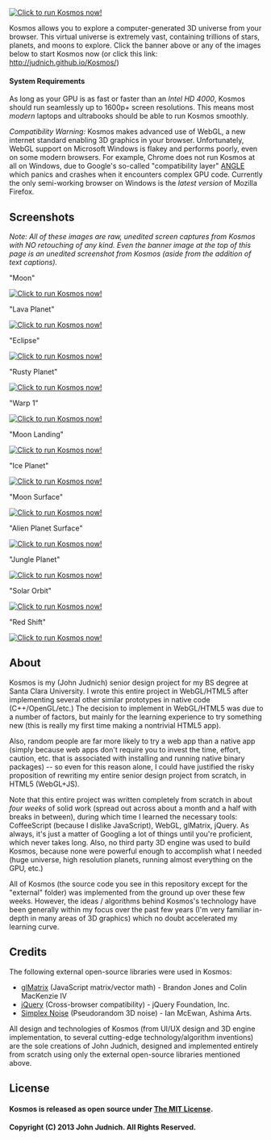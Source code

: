 [![Click to run Kosmos now!](https://raw.github.com/judnich/Kosmos/master/screenshots/KosmosBanner.png "Click to run Kosmos now!")](http://judnich.github.io/Kosmos/ )

Kosmos allows you to explore a computer-generated 3D universe from your browser. This virtual universe is extremely vast, containing trillions of stars, planets, and moons to explore. Click the banner above or any of the images below to start Kosmos now (or click this link: http://judnich.github.io/Kosmos/) 

#### System Requirements

As long as your GPU is as fast or faster than an *Intel HD 4000*, Kosmos should run seamlessly up to 1600p+ screen resolutions. This means most *modern* laptops and ultrabooks should be able to run Kosmos smoothly.

*Compatibility Warning:* Kosmos makes advanced use of WebGL, a new internet standard enabling 3D graphics in your browser. Unfortunately, WebGL support on Microsoft Windows is flakey and performs poorly, even on some modern browsers. For example, Chrome does not run Kosmos at all on Windows, due to Google's so-called "compatibility layer" [ANGLE](http://code.google.com/p/angleproject/) which panics and crashes when it encounters complex GPU code. Currently the only semi-working browser on Windows is the *latest version* of Mozilla Firefox.

## Screenshots

*Note: All of these images are raw, unedited screen captures from Kosmos with NO retouching of any kind. Even the banner image at the top of this page is an unedited screenshot from Kosmos (aside from the addition of text captions).*

"Moon"

[![Click to run Kosmos now!](https://raw.github.com/judnich/Kosmos/master/screenshots/moon.jpg "Click to run Kosmos now!")](http://judnich.github.io/Kosmos/ )

"Lava Planet"

[![Click to run Kosmos now!](https://raw.github.com/judnich/Kosmos/master/screenshots/lava1.jpg "Click to run Kosmos now!")](http://judnich.github.io/Kosmos/ )

"Eclipse"

[![Click to run Kosmos now!](https://raw.github.com/judnich/Kosmos/master/screenshots/small-eclipse.jpg "Click to run Kosmos now!")](http://judnich.github.io/Kosmos/ )

"Rusty Planet"

[![Click to run Kosmos now!](https://raw.github.com/judnich/Kosmos/master/screenshots/mars1.jpg "Click to run Kosmos now!")](http://judnich.github.io/Kosmos/ )

"Warp 1"

[![Click to run Kosmos now!](https://raw.github.com/judnich/Kosmos/master/screenshots/blue-shift.jpg "Click to run Kosmos now!")](http://judnich.github.io/Kosmos/ )

"Moon Landing"

[![Click to run Kosmos now!](https://raw.github.com/judnich/Kosmos/master/screenshots/moon2.jpg "Click to run Kosmos now!")](http://judnich.github.io/Kosmos/ )

"Ice Planet"

[![Click to run Kosmos now!](https://raw.github.com/judnich/Kosmos/master/screenshots/ice1.jpg "Click to run Kosmos now!")](http://judnich.github.io/Kosmos/ )

"Moon Surface"

[![Click to run Kosmos now!](https://raw.github.com/judnich/Kosmos/master/screenshots/moon3.jpg "Click to run Kosmos now!")](http://judnich.github.io/Kosmos/ )

"Alien Planet Surface"

[![Click to run Kosmos now!](https://raw.github.com/judnich/Kosmos/master/screenshots/purple1.jpg "Click to run Kosmos now!")](http://judnich.github.io/Kosmos/ )

"Jungle Planet"

[![Click to run Kosmos now!](https://raw.github.com/judnich/Kosmos/master/screenshots/green1.jpg "Click to run Kosmos now!")](http://judnich.github.io/Kosmos/ )

"Solar Orbit"

[![Click to run Kosmos now!](https://raw.github.com/judnich/Kosmos/master/screenshots/green2.jpg "Click to run Kosmos now!")](http://judnich.github.io/Kosmos/ )

"Red Shift"

[![Click to run Kosmos now!](https://raw.github.com/judnich/Kosmos/master/screenshots/red-shift.jpg "Click to run Kosmos now!")](http://judnich.github.io/Kosmos/ )


## About

Kosmos is my (John Judnich) senior design project for my BS degree at Santa Clara University. I wrote this entire project in WebGL/HTML5 after implementing several other similar prototypes in native code (C++/OpenGL/etc.) The decision to implement in WebGL/HTML5 was due to a number of factors, but mainly for the learning experience to try something new (this is really my first time making a nontrivial HTML5 app).

Also, random people are far more likely to try a web app than a native app (simply because web apps don't require you to invest the time, effort, caution, etc. that is associated with installing and running native binary packages) -- so even for this reason alone, I could have justified the risky proposition of rewriting my entire senior design project from scratch, in HTML5 (WebGL+JS).

Note that this entire project was written completely from scratch in about *four weeks* of solid work (spread out across about a month and a half with breaks in between), during which time I learned the necessary tools: CoffeeScript (because I dislike JavaScript), WebGL, glMatrix, jQuery. As always, it's just a matter of Googling a lot of things until you're proficient, which never takes long. Also, no third party 3D engine was used to build Kosmos, because none were powerful enough to accomplish what I needed (huge universe, high resolution planets, running almost everything on the GPU, etc.)

All of Kosmos (the source code you see in this repository except for the "external" folder) was implemented from the ground up over these few weeks. However, the ideas / algorithms behind Kosmos's technology have been generally within my focus over the past few years (I'm very familiar in-depth in many areas of 3D graphics) which no doubt accelerated my learning curve.

## Credits

The following external open-source libraries were used in Kosmos:

* [glMatrix](http://glmatrix.net/) (JavaScript matrix/vector math) - Brandon Jones and Colin MacKenzie IV
* [jQuery](http://jquery.com/) (Cross-browser compatibility) - jQuery Foundation, Inc.
* [Simplex Noise](https://github.com/ashima/webgl-noise) (Pseudorandom 3D noise) - Ian McEwan, Ashima Arts.

All design and technologies of Kosmos (from UI/UX design and 3D engine implementation, to several cutting-edge technology/algorithm inventions) are the sole creations of John Judnich, designed and implemented entirely from scratch using only the external open-source libraries mentioned above.

## License

#### Kosmos is released as open source under [The MIT License](https://github.com/judnich/Kosmos/blob/master/LICENSE).

#### Copyright (C) 2013 John Judnich. All Rights Reserved.
